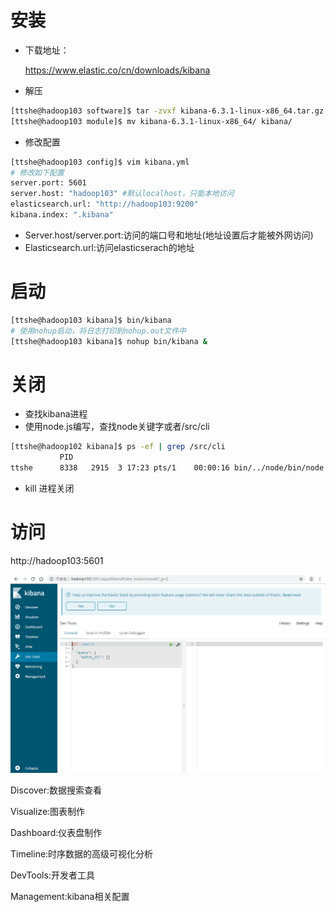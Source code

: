 # 安装

- 下载地址：

  https://www.elastic.co/cn/downloads/kibana

- 解压

```bash
[ttshe@hadoop103 software]$ tar -zvxf kibana-6.3.1-linux-x86_64.tar.gz -C /opt/module/
[ttshe@hadoop103 module]$ mv kibana-6.3.1-linux-x86_64/ kibana/
```

- 修改配置

```bash
[ttshe@hadoop103 config]$ vim kibana.yml 
# 修改如下配置
server.port: 5601
server.host: "hadoop103" #默认localhost，只能本地访问
elasticsearch.url: "http://hadoop103:9200"
kibana.index: ".kibana"
```

- Server.host/server.port:访问的端口号和地址(地址设置后才能被外网访问)
- Elasticsearch.url:访问elasticserach的地址



# 启动

```bash
[ttshe@hadoop103 kibana]$ bin/kibana
# 使用nohup启动，将日志打印到nohup.out文件中
[ttshe@hadoop103 kibana]$ nohup bin/kibana &
```



# 关闭

- 查找kibana进程
- 使用node.js编写，查找node关键字或者/src/cli

```bash
[ttshe@hadoop102 kibana]$ ps -ef | grep /src/cli
           PID
ttshe      8338   2915  3 17:23 pts/1    00:00:16 bin/../node/bin/node --no-warnings bin/../src/cli
```

- kill 进程关闭



# 访问

http://hadoop103:5601

![](../img/7.png) 



Discover:数据搜索查看

Visualize:图表制作

Dashboard:仪表盘制作

Timeline:时序数据的高级可视化分析

DevTools:开发者工具

Management:kibana相关配置


